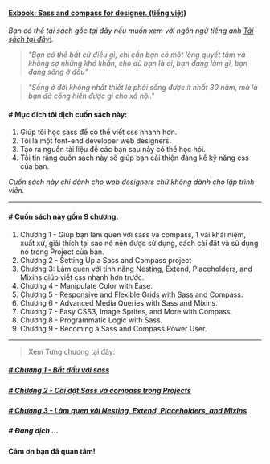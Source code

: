 #### [Exbook: Sass and compass for designer. (tiếng việt)](https://github.com/ngnam/learn-sass-and-compass-for-designer) 
*Bạn có thể tải sách gốc tại đây nếu muốn xem với ngôn ngữ tiếng anh [Tải sách tại đây!](https://github.com/ngnam/learn-sass-and-compass-for-designer/blob/master/books/SassandCompassforDesigners.pdf).*

> *"Bạn có thể bất cứ điều gì, chỉ cần bạn có một lòng quyết tâm và không sợ những khó khắn, cho dù bạn là ai, bạn đang làm gì, bạn đang sống ở đâu"*

> *"Sống ở đời không nhất thiết là phải sống được ít nhất 30 năm, mà là bạn đã cống hiến được gì cho xã hội."*

#### # Mục đích tôi dịch cuốn sách này:

1. Giúp tôi học sass để có thể viết css nhanh hơn.
1. Tôi là một font-end developer web designers.
1. Tạo ra nguồn tài liệu để các bạn sau này có thể học hỏi.
1. Tôi tin rẳng cuốn sách này sẽ giúp bạn cải thiện đàng kể kỹ năng css của bạn.

*Cuốn sách này chỉ dành cho web designers chứ không dành cho lập trình viên.*

----
#### # Cuốn sách này gồm 9 chương. 
1. Chương 1 - Giúp bạn làm quen với sass và compass, 1 vài khái niệm, xuất xứ, giải thích tại sao nó nên được sử dụng, cách cài đặt và sử dụng nó trong Project của bạn.
1. Chương 2 - Setting Up a Sass and Compass project
1. Chương 3: Làm quen với tính năng Nesting, Extend, Placeholders, and Mixins giúp viết css nhanh hơn trước.
1. Chương 4 - Manipulate Color with Ease.
1. Chương 5 - Responsive and Flexible Grids with Sass and Compass.
1. Chương 6 - Advanced Media Queries with Sass and Mixins.
1. Chương 7 - Easy CSS3, Image Sprites, and More with Compass.
1. Chương 8 - Programmatic Logic with Sass.
1. Chương 9 - Becoming a Sass and Compass Power User.

----
> Xem Từng chương tại đây:
##### [# Chương 1 - Bắt đầu với sass](https://github.com/ngnam/learn-sass-and-compass-for-designer/blob/master/Chapter1.md)
##### [# Chương 2 - Cài đặt Sass và compass trong Projects ](https://github.com/ngnam/learn-sass-and-compass-for-designer/blob/master/Chapter-2-Setting-Up-a-Sass-and-Compass-project.md)
##### [# Chương 3 - Làm quen với Nesting, Extend, Placeholders, and Mixins](https://github.com/ngnam/learn-sass-and-compass-for-designer/blob/master/Chapter-3-Lam-quen-voi-Nesting-Extend-Placeholders-and-Mixins.md)
##### # Đang dịch ... 

**Cảm ơn bạn đã quan tâm!**
